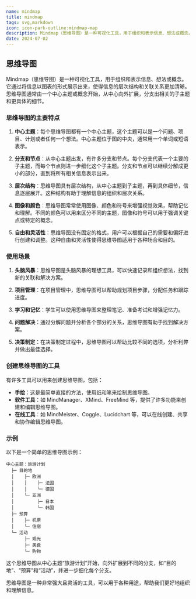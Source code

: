 ```yaml
---
name: mindmap
title: mindmap
tags: svg,markdown
icon: icon-park-outline:mindmap-map
description: Mindmap（思维导图）是一种可视化工具，用于组织和表示信息、想法或概念。它通过将信息以图表的形式展示出来，使得信息的层次结构和关联关系更加清晰。思维导图通常由一个中心主题或概念开始，从中心向外扩展，分支出相关的子主题和更具体的细节。
date: 2024-07-02
---
```


## 思维导图

Mindmap（思维导图）是一种可视化工具，用于组织和表示信息、想法或概念。它通过将信息以图表的形式展示出来，使得信息的层次结构和关联关系更加清晰。思维导图通常由一个中心主题或概念开始，从中心向外扩展，分支出相关的子主题和更具体的细节。

### 思维导图的主要特点

1. **中心主题**：每个思维导图都有一个中心主题，这个主题可以是一个问题、项目、计划或者任何一个想法。中心主题位于图的中央，通常用一个单词或短语表示。

2. **分支和节点**：从中心主题出发，有许多分支和节点。每个分支代表一个主要的子主题，而每个节点则进一步细化这个子主题。分支和节点可以继续分解成更小的部分，直到将所有相关信息表示出来。

3. **层次结构**：思维导图具有层次结构，从中心主题到子主题，再到具体细节，信息逐层展开。这种结构有助于理解信息的组织和层次关系。

4. **图像和颜色**：思维导图常常使用图像、颜色和符号来增强视觉效果，帮助记忆和理解。不同的颜色可以用来区分不同的主题，图像和符号可以用于强调关键点或特定的概念。

5. **自由和灵活性**：思维导图没有固定的格式，用户可以根据自己的需要和偏好进行创建和调整。这种自由和灵活性使得思维导图适用于各种场合和目的。

### 使用场景

1. **头脑风暴**：思维导图是头脑风暴的理想工具，可以快速记录和组织想法，找到新的关联和解决方案。

2. **项目管理**：在项目管理中，思维导图可以帮助规划项目步骤，分配任务和跟踪进度。

3. **学习和记忆**：学生可以使用思维导图来整理笔记、准备考试和增强记忆力。

4. **问题解决**：通过分解问题并分析各个部分的关系，思维导图有助于找到解决方案。

5. **决策制定**：在决策制定过程中，思维导图可以帮助比较不同的选项，分析利弊并做出最佳选择。

### 创建思维导图的工具

有许多工具可以用来创建思维导图，包括：

- **手绘**：这是最简单直接的方法，使用纸和笔来绘制思维导图。
- **软件工具**：如 MindManager、XMind、FreeMind 等，提供了许多功能来创建和编辑思维导图。
- **在线工具**：如 MindMeister、Coggle、Lucidchart 等，可以在线创建、共享和协作编辑思维导图。

### 示例

以下是一个简单的思维导图示例：

```
中心主题：旅游计划
  ├─ 目的地
  │    ├─ 欧洲
  │    │    ├─ 法国
  │    │    └─ 德国
  │    └─ 亚洲
  │         ├─ 日本
  │         └─ 韩国
  ├─ 预算
  │    ├─ 机票
  │    └─ 住宿
  └─ 活动
       ├─ 观光
       ├─ 美食
       └─ 购物
```

这个思维导图从中心主题“旅游计划”开始，向外扩展到不同的分支，如“目的地”、“预算”和“活动”，并进一步细化每个分支。

思维导图是一种非常强大且灵活的工具，可以用于各种用途，帮助我们更好地组织和理解信息。
